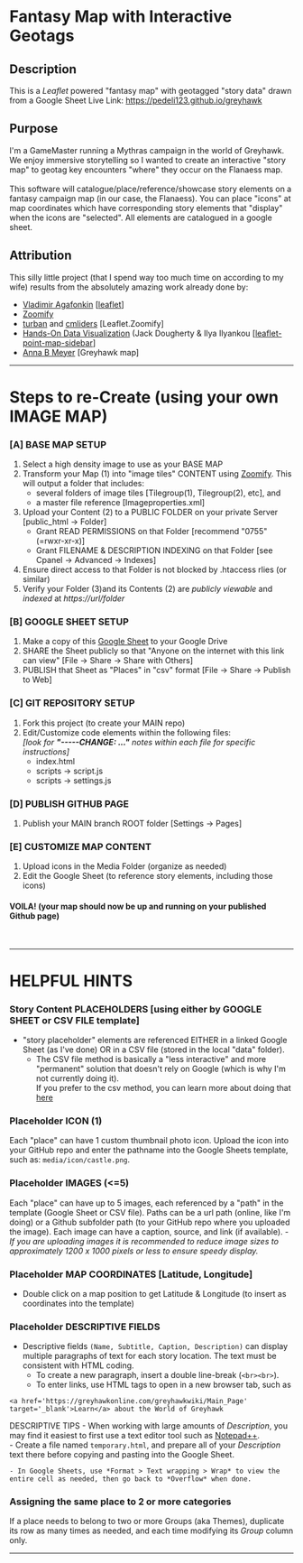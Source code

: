 # Fantasy Map with Interactive Geotags

## Description
This is a <em>Leaflet</em> powered "fantasy map" with geotagged "story data" drawn from a Google Sheet
Live Link: https://pedeli123.github.io/greyhawk

## Purpose
I'm a GameMaster running a Mythras campaign in the world of Greyhawk.  We enjoy immersive storytelling so I wanted to create an interactive "story map" to geotag key encounters "where" they occur on the Flanaess map.  
<br>
This software will catalogue/place/reference/showcase story elements on a fantasy campaign map (in our case, the Flanaess).  You can place "icons" at map coordinates which have corresponding story elements that "display" when the icons are "selected".  All elements are catalogued in a google sheet.  

## Attribution
This silly little project (that I spend way too much time on according to my wife) results from the absolutely amazing work already done by:
- <a href="https://agafonkin.com/">Vladimir Agafonkin</a> [<a href="https://leafletjs.com/">leaflet</a>]
- <a href="http://www.zoomify.com/">Zoomify</a>
- <a href="https://github.com/turban/Leaflet.Zoomify">turban</a> and <a href="https://github.com/cmliders/Leaflet.Zoomify">cmliders</a> [Leaflet.Zoomify]
- <a href="https://handsondataviz.org/">Hands-On Data Visualization</a> (Jack Dougherty & Ilya Ilyankou [<a href="https://github.com/HandsOnDataViz/leaflet-point-map-sidebar">leaflet-point-map-sidebar</a>]
- <a href="https://www.annabmeyer.com/">Anna B Meyer</a> [Greyhawk map]

- - - -

# Steps to re-Create (using your own IMAGE MAP)

### [A] BASE MAP SETUP
1. Select a high density image to use as your BASE MAP
2. Transform your Map (1) into "image tiles" CONTENT using <a href="http://www.zoomify.com/free.htm">Zoomify</a>.  This will output a folder that includes: 
    - several folders of image tiles [Tilegroup(1), Tilegroup(2), etc], and
    - a master file reference [Imageproperties.xml]
3. Upload your Content (2) to a PUBLIC FOLDER on your private Server [public_html →  Folder]
    - Grant READ PERMISSIONS on that Folder [recommend "0755" (=rwxr-xr-x)]
    - Grant FILENAME & DESCRIPTION INDEXING on that Folder [see Cpanel → Advanced → Indexes]
4. Ensure direct access to that Folder is not blocked by .htaccess rlies (or similar)
5. Verify your Folder (3)and its Contents (2) are <em>publicly viewable</em> and <em>indexed</em> at <em>https://url/folder</em>

### [B] GOOGLE SHEET SETUP
1. Make a copy of this <a href="https://docs.google.com/spreadsheets/d/1WFsDxLIlB2HZSsSqijgguo0nEwRFD_7ayn6Ha_THn6w/edit?usp=sharing">Google Sheet</a> to your Google Drive 
2. SHARE the Sheet publicly so that "Anyone on the internet with this link can view" [File  →  Share  →  Share with Others]
3. PUBLISH that Sheet as "Places" in "csv" format [File  →  Share  →  Publish to Web]

### [C] GIT REPOSITORY SETUP
1. Fork this project (to create your MAIN repo)
2. Edit/Customize code elements within the following files:<br><em>[look for <b>"-----**CHANGE**: ..."</b> notes within each file for specific instructions]</em>
    - index.html
    - scripts → script.js
    - scripts → settings.js

### [D] PUBLISH GITHUB PAGE
1. Publish your MAIN branch ROOT folder [Settings →  Pages]

### [E] CUSTOMIZE MAP CONTENT
1. Upload icons in the Media Folder (organize as needed)
2. Edit the Google Sheet (to reference story elements, including those icons)

#### VOILA!  (your map should now be up and running on your published Github page)
<br>

- - - -

# HELPFUL HINTS

### Story Content PLACEHOLDERS [using either by GOOGLE SHEET or CSV FILE template]
- "story placeholder" elements are referenced EITHER in a linked Google Sheet (as I've done) OR in a CSV file (stored in the local "data" folder). 
    - The CSV file method is basically a "less interactive" and more "permanent" solution that doesn't rely on Google (which is why I'm not currently doing it). <br>If you prefer to the csv method, you can learn more about doing that <a href="https://github.com/HandsOnDataViz/leaflet-point-map-sidebar">here</a>

### Placeholder ICON (1)
Each "place" can have 1 custom thumbnail photo icon. Upload the icon into your GitHub repo and enter the pathname into the Google Sheets template, such as: `media/icon/castle.png`.

### Placeholder IMAGES (<=5)
Each "place" can have up to 5 images, each referenced by a "path" in the template (Google Sheet or CSV file).  Paths can be a url path (online, like I'm doing) or a Github subfolder path (to your GitHub repo where you uploaded the image).  Each image can have a caption, source, and link (if available).
    - <em>If you are uploading images it is recommended to reduce image sizes to approximately 1200 x 1000 pixels or less to ensure speedy display.</em>

### Placeholder MAP COORDINATES  [Latitude, Longitude]
- Double click on a map position to get Latitude & Longitude (to insert as coordinates into the template)

### Placeholder DESCRIPTIVE FIELDS
- Descriptive fields `(Name, Subtitle, Caption, Description)` can display multiple paragraphs of text for each story location. The text must be consistent with HTML coding. 
    - To create a new paragraph, insert a double line-break (`<br><br>`). 
    - To enter links, use HTML tags to open in a new browser tab, such as
```
<a href='https://greyhawkonline.com/greyhawkwiki/Main_Page' target='_blank'>Learn</a> about the World of Greyhawk
```
DESCRIPTIVE TIPS
    - When working with large amounts of *Description*, you may find it easiest to first use a text editor tool such as [Notepad++](https://notepad-plus-plus.org).  
        - Create a file named `temporary.html`, and prepare all of your *Description* text there before copying and pasting into the Google Sheet.

    - In Google Sheets, use *Format > Text wrapping > Wrap* to view the entire cell as needed, then go back to *Overflow* when done.

### Assigning the same place to 2 or more categories
If a place needs to belong to two or more Groups (aka Themes), duplicate its row as many times as needed, and each time modifying its *Group* column only.

- - - -
